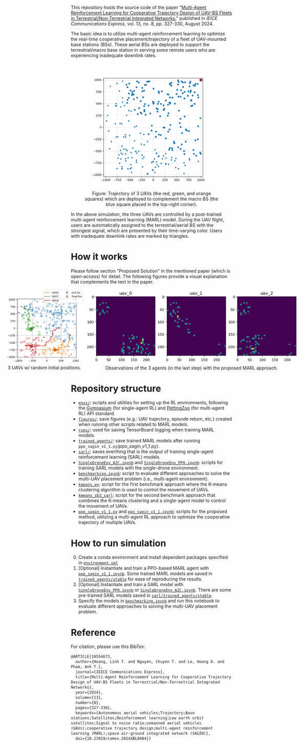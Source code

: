 This repository hosts the source code of the paper "[Multi-Agent Reinforcement Learning for Cooperative Trajectory Design of UAV-BS Fleets in Terrestrial/Non-Terrestrial Integrated Networks](https://ieeexplore.ieee.org/document/10554673)," published in _IEICE Communications Express_, vol. 13, no. 8, pp. 327-330, August 2024.

The basic idea is to utilize multi-agent reinforcement learning to optimize the real-time cooperative placement/trajectory of a fleet of UAV-mounted base stations (BSs). These aerial BSs are deployed to support the terrestrial/macro base station in serving some remote users who are experiencing inadequate downlink rates.

<figure style="text-align: center">
    <img src="figs/animation.gif" alt="UAV trajectory animation" style="width: 400px; display: block; margin-left: auto; margin-right: auto;">
    <figcaption>Figure: Trajectory of 3 UAVs (the red, green, and orange squares) which are deployed to complement the macro BS (the blue square placed in the top-right corner).</figcaption>
</figure>

In the above simulation, the three UAVs are controlled by a post-trained multi-agent reinforcement learning (MARL) model. During the UAV flight, users are automatically assigned to the terrestrial/aerial BS with the strongest signal, which are presented by their time-varying color. Users with inadequate downlink rates are marked by triangles.

# How it works
Please follow section "Proposed Solution" in the mentioned paper (which is open-access) for detail. The following figures provide a visual explanation that complements the text in the paper.

<div style="display: flex; justify-content: center;">
  <figure style="margin: 0;">
    <img src="figs/movements_20k_run2.png" alt="Description of first image" style="max-width: 250px;">
    <figcaption style="text-align: center; max-width: 250px">3 UAVs w/ random initial positions.</figcaption>
  </figure>

  <figure style="margin: 0;">
    <img src="figs/observations_20k_run2.png" alt="Description of second image" style="max-width: 670px;">
    <figcaption style="text-align: center;">Observations of the 3 agents (in the last step) with the proposed MARL approach.</figcaption>
  </figure>
</div>

# Repository structure
- [`envs/`](envs): scripts and utilities for setting up the RL environments, following the [Gymnasium](https://gymnasium.farama.org/) (for single-agent RL) and [PettingZoo](https://pettingzoo.farama.org/index.html) (for multi-agent RL) API standard.
- [`figures/`](figures): save figures (e.g.: UAV trajectory, episode return, etc.) created when running other scripts related to MARL models.
- [`runs/`](runs): used for saving TensorBoard logging when training MARL models.
- [`trained_agents/`](trained_agents): save trained MARL models after running `ppo_sagin_v1_1.py`(ppo_sagin_v1_1.py).
- [`sarl/`](sarl): saves everthing that is the output of training single-agent reinforcement learning (SARL) models.
- [`SingleDroneEnv_A2C.ipynb`](SingleDroneEnv_A2C.ipynb) and [`SingleDroneEnv_PPO.ipynb`](SingleDroneEnv_PPO.ipynb): scripts for training SARL models with the single-drone environment.
- [`benchmarking.ipynb`](benchmarking.ipynb): script to evaluate different approaches to solve the multi-UAV placement problem (i.e., multi-agent environment).
- [`kmeans.py`](kmeans.py): script for the first benchmark approach where the K-means clustering algorithm is used to control the movement of UAVs.
- [`kmeans_sb3_sarl`](kmeans_sb3_sarl): script for the second benchmark approach that combines the K-means clustering and a single-agent model to control the movement of UAVs.
- [`ppo_sagin_v1_1.py`](ppo_sagin_v1_1.py) and [`ppo_sagin_v1_1.ipynb`](ppo_sagin_v1_1.ipynb): scripts for the proposed method, utilizing a multi-agent RL approach to optimize the cooperative trajectory of multiple UAVs.


# How to run simulation
0. Create a conda environment and install dependent packages specified in [`environment.yml`](environment.yml)
1. [Optional] Instantiate and train a PPO-based MARL agent with [`ppo_sagin_v1_1.ipynb`](ppo_sagin_v1_1.ipynb). Some trained MARL models are saved in [`trained_agents/stable`](trained_agents/stable) for ease of reproducing the results.
2. [Optional] Instantiate and train a SARL model with [`SingleDroneEnv_PPO.ipynb`](SingleDroneEnv_PPO.ipynb) or [`SingleDroneEnv_A2C.ipynb`](SingleDroneEnv_A2C.ipynb). There are some pre-trained SARL models saved in [`sarl/trained_agents/stable`](sarl/trained_agents/stable).
3. Specify the models in [`benchmarking.ipynb`](benchmarking.ipynb) and run this notebook to evaluate different approaches to solving the multi-UAV placement problem.

# Reference
For citation, please use this BibTex:
```
@ARTICLE{10554673,
  author={Hoang, Linh T. and Nguyen, Chuyen T. and Le, Hoang D. and Pham, Anh T.},
  journal={IEICE Communications Express}, 
  title={Multi-Agent Reinforcement Learning for Cooperative Trajectory Design of UAV-BS Fleets in Terrestrial/Non-Terrestrial Integrated Networks}, 
  year={2024},
  volume={13},
  number={8},
  pages={327-330},
  keywords={Autonomous aerial vehicles;Trajectory;Base stations;Satellites;Reinforcement learning;Low earth orbit satellites;Signal to noise ratio;unmanned aerial vehicles (UAVs);cooperative trajectory design;multi-agent reinforcement learning (MARL);space-air-ground integrated network (SAGIN)},
  doi={10.23919/comex.2024XBL0084}}

```
